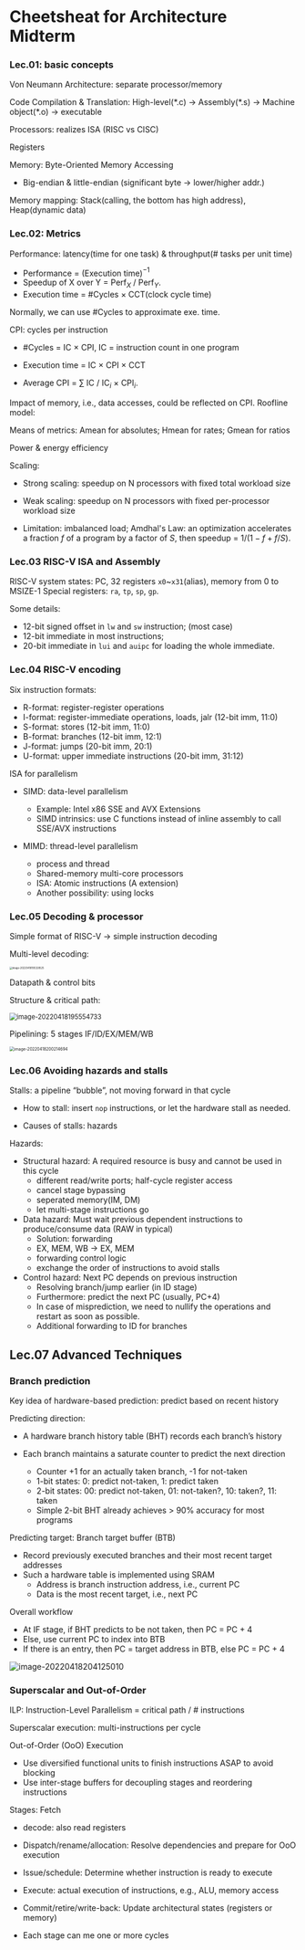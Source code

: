 # Cheetsheat for Architecture Midterm

### Lec.01: basic concepts

Von Neumann Architecture: separate processor/memory

Code Compilation & Translation:
High-level(\*.c) -> Assembly(\*.s) -> Machine object(\*.o) -> executable

Processors: realizes ISA (RISC vs CISC)

Registers

Memory: Byte-Oriented Memory Accessing

- Big-endian & little-endian (significant byte -> lower/higher addr.)

Memory mapping: Stack(calling, the bottom has high address), Heap(dynamic data)



### Lec.02: Metrics

Performance: latency(time for one task) & throughput(# tasks per unit time)

- Performance = (Execution time)$^{-1}$
- Speedup of X over Y = Perf$_X$ / Perf$_Y$.
- Execution time = #Cycles $\times$ CCT(clock cycle time)

Normally, we can use #Cycles to approximate exe. time.

CPI: cycles per instruction

- #Cycles = IC $\times$ CPI, IC = instruction count in one program
- Execution time = IC $\times$ CPI $\times$ CCT

- Average CPI = $\sum$ IC / IC$_i$ $\times$ CPI$_i$. 

Impact of memory, i.e., data accesses, could be reflected on CPI. Roofline model:

Means of metrics: Amean for absolutes; Hmean for rates; Gmean for ratios

Power & energy efficiency

Scaling:

- Strong scaling: speedup on N processors with fixed total workload size
- Weak scaling: speedup on N processors with fixed per-processor workload size

- Limitation: imbalanced load; Amdhal's Law: an optimization accelerates a fraction $f$ of a program by a factor of $S$, then speedup = $1/(1-f+f/S)$.

### Lec.03 RISC-V ISA and Assembly

RISC-V system states: PC, 32 registers `x0`~`x31`(alias), memory from 0 to MSIZE-1 
Special registers: `ra`, `tp`, `sp`, `gp`.

Some details:

- 12-bit signed offset in `lw` and `sw` instruction; (most case)
- 12-bit immediate in most instructions; 
- 20-bit immediate in `lui` and `auipc` for loading the whole immediate.



### Lec.04 RISC-V encoding

Six instruction formats:

- R-format: register-register operations 
- I-format: register-immediate operations, loads, jalr (12-bit imm, 11:0)
- S-format: stores (12-bit imm, 11:0) 
- B-format: branches (12-bit imm, 12:1)
- J-format: jumps (20-bit imm, 20:1) 
- U-format: upper immediate instructions (20-bit imm, 31:12)



ISA for parallelism

- SIMD: data-level parallelism
  - Example: Intel x86 SSE and AVX Extensions
  - SIMD intrinsics: use C functions instead of inline assembly to call SSE/AVX instructions

- MIMD: thread-level parallelism
  - process and thread
  - Shared-memory multi-core processors
  - ISA: Atomic instructions (A extension)
  - Another possibility: using locks



### Lec.05 Decoding & processor

Simple format of RISC-V $\to$ simple instruction decoding

Multi-level decoding:

<img src="https://wu-ys.github.io/courses/architecture/midterm-cheatsheet.assets/image-20220418195328525.png" alt="image-20220418195328525" style="zoom: 30%;" />



Datapath & control bits

Structure & critical path:

<img src="https://wu-ys.github.io/courses/architecture/midterm-cheatsheet.assets/image-20220418195554733.png" alt="image-20220418195554733" style="zoom: 80%;" />

Pipelining: 5 stages IF/ID/EX/MEM/WB

<img src="https://wu-ys.github.io/courses/architecture/midterm-cheatsheet.assets/image-20220418200214694.png" alt="image-20220418200214694" style="zoom:50%;" />

### Lec.06 Avoiding hazards and stalls

Stalls: a pipeline “bubble”, not moving forward in that cycle 

- How to stall: insert `nop` instructions, or let the hardware stall as needed.

- Causes of stalls: hazards

Hazards:

- Structural hazard: A required resource is busy and cannot be used in this cycle 
  - different read/write ports; half-cycle register access
  - cancel stage bypassing
  - seperated memory(IM, DM)
  - let multi-stage instructions go
- Data hazard: Must wait previous dependent instructions to produce/consume data (RAW in typical)
  - Solution: forwarding
  - EX, MEM, WB $\to$ EX, MEM
  - forwarding control logic
  - exchange the order of instructions to avoid stalls
- Control hazard: Next PC depends on previous instruction
  - Resolving branch/jump earlier (in ID stage)
  - Furthermore: predict the next PC (usually, PC+4)
  - In case of misprediction, we need to nullify the operations and restart as soon as possible.
  - Additional forwarding to ID for branches



## Lec.07 Advanced Techniques

### Branch prediction

Key idea of hardware-based prediction: predict based on recent history

Predicting direction: 

- A hardware branch history table (BHT) records each branch’s history

- Each branch maintains a saturate counter to predict the next direction 
  - Counter +1 for an actually taken branch, -1 for not-taken
  - 1-bit states: 0: predict not-taken, 1: predict taken 
  - 2-bit states: 00: predict not-taken, 01: not-taken?, 10: taken?, 11: taken
  - Simple 2-bit BHT already achieves > 90% accuracy for most programs

Predicting target: Branch target buffer (BTB)

- Record previously executed branches and their most recent target addresses 
- Such a hardware table is implemented using SRAM 
  - Address is branch instruction address, i.e., current PC 
  - Data is the most recent target, i.e., next PC

Overall workflow

- At IF stage, if BHT predicts to be not taken, then PC = PC + 4 
- Else, use current PC to index into BTB 
- If there is an entry, then PC = target address in BTB, else PC = PC + 4

![image-20220418204125010](https://wu-ys.github.io/courses/architecture/midterm-cheatsheet.assets/image-20220418204125010.png)

### Superscalar and Out-of-Order

ILP: Instruction-Level Parallelism = critical path / # instructions

Superscalar execution: multi-instructions per cycle 

Out-of-Order (OoO) Execution

- Use diversified functional units to finish instructions ASAP to avoid blocking
- Use inter-stage buffers for decoupling stages and reordering instructions

Stages: Fetch

- decode: also read registers
- Dispatch/rename/allocation: Resolve dependencies and prepare for OoO execution 

- Issue/schedule: Determine whether instruction is ready to execute 
- Execute: actual execution of instructions, e.g., ALU, memory access
- Commit/retire/write-back: Update architectural states (registers or memory)
- Each stage can me one or more cycles